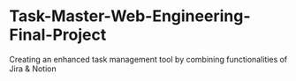 # Task-Master-Web-Engineering-Final-Project
Creating an enhanced task management tool by combining functionalities of Jira &amp; Notion
